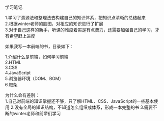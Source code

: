 学习笔记

1.学习了溯源法和整理法去构建自己的知识体系，把知识点清晰的总结起来  
2.根据winter老师的脑图，对相应的知识进行了扩展  
3.对于自己这样的新手，听课的难度着实是有点费力，还需要加强自己的学习，才有希望赶上进度  

如果我写一本前端的书，目录如下：

1.介绍什么是前端，如何学习前端  
2.HTML  
3.CSS  
4.JavaScript  
5.浏览器环境（DOM、BOM）  
6.框架

为什么会有差别：  
1.自己对前端的知识掌握还不够，只了解HTML、CSS、JavaScript的一些基本使用
2.没有全局的知识结构，不知道怎么组织成体系，形成一本完整的书
3.需要不断的winter老师和前辈们学习
